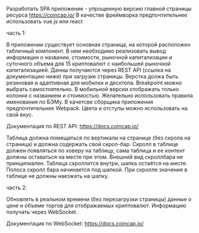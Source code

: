 Разработать SPA приложение - упрощенную версию главной страницы ресурса https://coincap.io/
В качестве фреймворка предпочтительнее использовать vue.js или react


часть 1:

В приложении существует основная страница, на которой расположен табличный компонент.
В нем необходимо реализовать вывод информации о названии, стоимости, рыночной капитализации и суточного объема для 15 криптовалют с наибольшей рыночной капитализацией.
Данны получаются через REST API (ссылка на документацию ниже) при загрузке страницы.
Верстка должа быть резиновая и адаптивная для мобилки и десктопа. Breakpoint можно выбрать самостоятельно.
В мобильной версии отображать только колонки с названием и стоимостью.
Желательно использовать правила именования по БЭМу.
В качетсве сборщика приложения предпочтительнее Webpack.
Цвета и отступы можно использовать на свой вкус.

Документация по REST API: https://docs.coincap.io/


Таблица должна помещаться по вертикали на странице (без скрола на страница) и должна содержать свой скрол-бар.
Скролл в таблице должен появляться по ховеру на таблицу, сама таблица и ее контент должны оставаться на месте при этом.
Внешний вид скроллбара не принципиален. Таблица скроллится внутри, шапка остаётся на месте.
Полоса скролл бара начинается под шапкой. При скролле значения в таблице не должны наезжать на шапку.


часть 2:

Обновлять в реальном времени (без перезагрузки страницы) данные о цене и объеме торгов для отображаемых криптовалют.
Информацию получать через WebSocket.

Документация по WebSocket: https://docs.coincap.io/